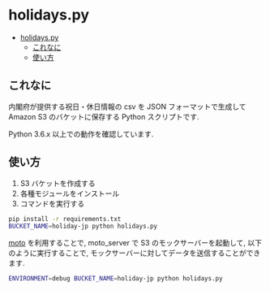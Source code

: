 # holidays.py
<!--ts-->
   * [holidays.py](#holidayspy)
      * [これなに](#これなに)
      * [使い方](#使い方)

<!-- Added by: kappa, at: 2018-04-11T10:25+09:00 -->

<!--te-->
## これなに

内閣府が提供する祝日・休日情報の csv を JSON フォーマットで生成して Amazon S3 のバケットに保存する Python スクリプトです.

Python 3.6.x 以上での動作を確認しています.

## 使い方

1. S3 バケットを作成する
2. 各種モジュールをインストール
2. コマンドを実行する

```sh
pip install -r requirements.txt
BUCKET_NAME=holiday-jp python holidays.py
```

[moto](https://github.com/spulec/moto) を利用することで, moto\_server で S3 のモックサーバーを起動して,
 以下のように実行することで, モックサーバーに対してデータを送信することができます.

```sh
ENVIRONMENT=debug BUCKET_NAME=holiday-jp python holidays.py
```
